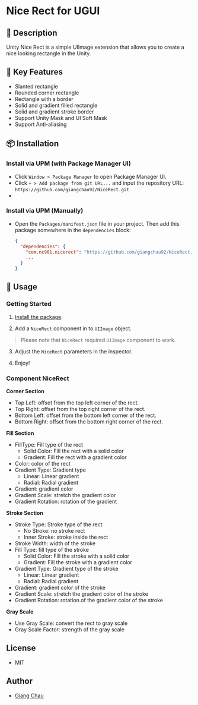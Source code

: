 # Nice Rect for UGUI 

## 📝 Description
Unity Nice Rect is a simple UIImage extension that allows you to create a nice looking rectangle in the Unity.

## 📌 Key Features
- Slanted rectangle
- Rounded corner rectangle
- Rectangle with a border
- Solid and gradient filled rectangle
- Solid and gradient stroke border
- Support Unity Mask and UI Soft Mask
- Support Anti-aliasing

## 📦 Installation

### Install via UPM (with Package Manager UI)

- Click `Window > Package Manager` to open Package Manager UI.
- Click `+ > Add package from git URL...` and input the repository URL:
`https://github.com/giangchau92/NiceRect.git`
- 
### Install via UPM (Manually)

- Open the `Packages/manifest.json` file in your project. Then add this package somewhere in the `dependencies` block:
  ```json
  {
    "dependencies": {
      "com.nc981.nicerect": "https://github.com/giangchau92/NiceRect.git",
      ...
    }
  }
  ```

## 🚀 Usage

### Getting Started

1. [Install the package](#-installation).

2. Add a `NiceRect` component in to `UIImage` object.

> Please note that `NiceRect` required `UIImage` component to work.

3. Adjust the `NiceRect` parameters in the inspector.  

4. Enjoy!

### Component NiceRect

**Corner Section**

* Top Left: offset from the top left corner of the rect.
* Top Right: offset from the top right corner of the rect.
* Bottom Left: offset from the bottom left corner of the rect.
* Bottom Right: offset from the bottom right corner of the rect.

**Fill Section**

* FillType: Fill type of the rect
  * Solid Color: Fill the rect with a solid color
  * Gradient: Fill the rect with a gradient color
* Color: color of the rect
* Gradient Type: Gradient type
  * Linear: Linear gradient
  * Radial: Radial gradient
* Gradient: gradient color
* Gradient Scale: stretch the gradient color
* Gradient Rotation: rotation of the gradient

**Stroke Section**

* Stroke Type: Stroke type of the rect
  * No Stroke: no stroke rect
  * Inner Stroke: stroke inside the rect
* Stroke Width: width of the stroke
* Fill Type: fill type of the stroke
  * Solid Color: Fill the stroke with a solid color
  * Gradient: Fill the stroke with a gradient color
* Gradient Type: Gradient type of the stroke
  * Linear: Linear gradient
  * Radial: Radial gradient
* Gradient: gradient color of the stroke
* Gradient Scale: stretch the gradient color of the stroke
* Gradient Rotation: rotation of the gradient color of the stroke

**Gray Scale**
* Use Gray Scale: convert the rect to gray scale
* Gray Scale Factor: strength of the gray scale

## License

* MIT

## Author
* [Giang Chau](https://github.com/giangchau92)